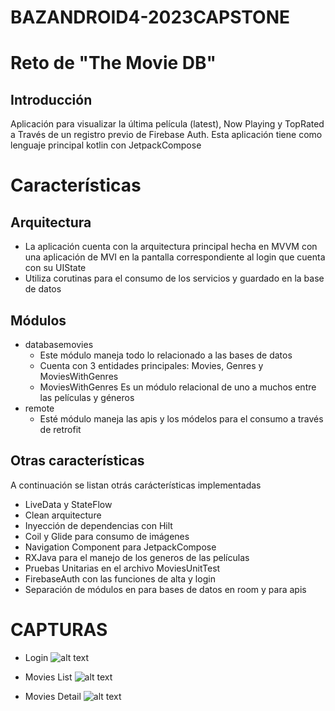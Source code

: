 # BAZANDROID4-2023CAPSTONE

# Reto de "The Movie DB"

## Introducción
Aplicación para visualizar la última película (latest), Now Playing y TopRated
a Través de un registro previo de Firebase Auth.
Esta aplicación tiene como lenguaje principal kotlin con JetpackCompose

# Características
## Arquitectura
- La aplicación cuenta con la arquitectura principal hecha en MVVM con una aplicación de MVI en la
pantalla correspondiente al login que cuenta con su UIState
- Utiliza corutinas para el consumo de los servicios y guardado en la base de datos

## Módulos

- databasemovies
  - Este módulo maneja todo lo relacionado a las bases de datos
  - Cuenta con 3 entidades principales: Movies, Genres y MoviesWithGenres
  - MoviesWithGenres Es un módulo relacional de uno a muchos entre las películas y géneros
- remote
  - Esté módulo maneja las apis y los módelos para el consumo a través de retrofit

## Otras características

A continuación se listan otrás carácterísticas implementadas
- LiveData y StateFlow
- Clean arquitecture
- Inyección de dependencias con Hilt
- Coil y Glide para consumo de imágenes
- Navigation Component para JetpackCompose
- RXJava para el manejo de los generos de las películas
- Pruebas Unitarias en el archivo MoviesUnitTest
- FirebaseAuth con las funciones de alta y login
- Separación de módulos en para bases de datos en room y para apis

# CAPTURAS
- Login
  ![alt text](https://drive.google.com/file/d/163eYr5HCgpL1p4jd7nYEjyJJdv-cc922/view?usp=share_link)

- Movies List
  ![alt text](https://drive.google.com/file/d/1K-H0bHZ2PUuOPf730fSgWP0M6jSMKWA6/view?usp=share_link)

- Movies Detail
  ![alt text](https://drive.google.com/file/d/1xfK8zbckMV6qaeelMDbMR2PiRn5_Zwp_/view?usp=share_link)
  

